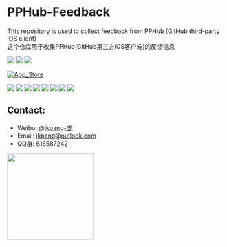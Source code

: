 # PPHub-Feedback
This repository is used to collect feedback from PPHub (GitHub third-party iOS client)   
这个仓库用于收集PPHub(GitHub第三方iOS客户端)的反馈信息

![](https://img.shields.io/itunes/v/1314212521.svg) ![](https://img.shields.io/badge/platform-iOS9+-orange.svg) [![](https://img.shields.io/badge/weibo-jkpang--%E5%BA%9E-red.svg)](http://weibo.com/jkpang)

[![App_Store](https://github.com/jkpang/PPHub-Feedback/blob/master/Resource/Download_on_the_App_Store_135x40.svg)](https://itunes.apple.com/app/id1314212521)

[![](https://github.com/jkpang/PPHub-Feedback/blob/master/Resource/iPhone_s1.png)](https://github.com/jkpang/PPHub-Feedback/blob/master/Resource/iPhone_b1.png)
[![](https://github.com/jkpang/PPHub-Feedback/blob/master/Resource/iPhone_s2.png)](https://github.com/jkpang/PPHub-Feedback/blob/master/Resource/iPhone_b2.png)
[![](https://github.com/jkpang/PPHub-Feedback/blob/master/Resource/iPhone_s3.png)](https://github.com/jkpang/PPHub-Feedback/blob/master/Resource/iPhone_b3.png)
[![](https://github.com/jkpang/PPHub-Feedback/blob/master/Resource/iPhone_s4.png)](https://github.com/jkpang/PPHub-Feedback/blob/master/Resource/iPhone_b4.png)
[![](https://github.com/jkpang/PPHub-Feedback/blob/master/Resource/iPhone_s5.png)](https://github.com/jkpang/PPHub-Feedback/blob/master/Resource/iPhone_b5.png)
[![](https://github.com/jkpang/PPHub-Feedback/blob/master/Resource/iPhone_s6.png)](https://github.com/jkpang/PPHub-Feedback/blob/master/Resource/iPhone_b6.png)
[![](https://github.com/jkpang/PPHub-Feedback/blob/master/Resource/iPhone_s7.png)](https://github.com/jkpang/PPHub-Feedback/blob/master/Resource/iPhone_b7.png)
[![](https://github.com/jkpang/PPHub-Feedback/blob/master/Resource/iPhone_s8.png)](https://github.com/jkpang/PPHub-Feedback/blob/master/Resource/iPhone_b8.png)

## Contact:
* Weibo: [@jkpang-庞](http://weibo.com/jkpang)
* Email: jkpang@outlook.com
* QQ群:   616587242

<img src="https://github.com/jkpang/PPHub-Feedback/blob/master/Resource/PPHub_qq_group.jpg" width = "200" align=left />


